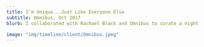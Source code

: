 ```yaml
---
title: I’m Unique...Just Like Everyone Else
subtitle: Omnibus, Oct 2017
blurb: I collaborated with Rachael Black and Omnibus to curate a night of live performances.

image: "img/timeline/client/Omnibus.jpeg"
---
```

